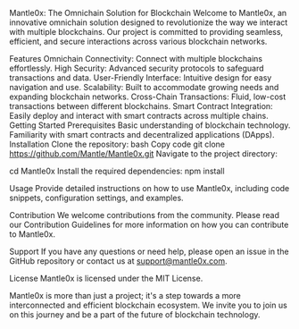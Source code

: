 
Mantle0x: The Omnichain Solution for Blockchain
Welcome to Mantle0x, an innovative omnichain solution designed to revolutionize the way we interact with multiple blockchains. Our project is committed to providing seamless, efficient, and secure interactions across various blockchain networks.

Features
Omnichain Connectivity: Connect with multiple blockchains effortlessly.
High Security: Advanced security protocols to safeguard transactions and data.
User-Friendly Interface: Intuitive design for easy navigation and use.
Scalability: Built to accommodate growing needs and expanding blockchain networks.
Cross-Chain Transactions: Fluid, low-cost transactions between different blockchains.
Smart Contract Integration: Easily deploy and interact with smart contracts across multiple chains.
Getting Started
Prerequisites
Basic understanding of blockchain technology.
Familiarity with smart contracts and decentralized applications (DApps).
Installation
Clone the repository:
bash
Copy code
git clone https://github.com/Mantle/Mantle0x.git
Navigate to the project directory:

cd Mantle0x
Install the required dependencies:
npm install

Usage
Provide detailed instructions on how to use Mantle0x, including code snippets, configuration settings, and examples.

Contribution
We welcome contributions from the community. Please read our Contribution Guidelines for more information on how you can contribute to Mantle0x.

Support
If you have any questions or need help, please open an issue in the GitHub repository or contact us at support@mantle0x.com.

License
Mantle0x is licensed under the MIT License.

Mantle0x is more than just a project; it's a step towards a more interconnected and efficient blockchain ecosystem. We invite you to join us on this journey and be a part of the future of blockchain technology.
